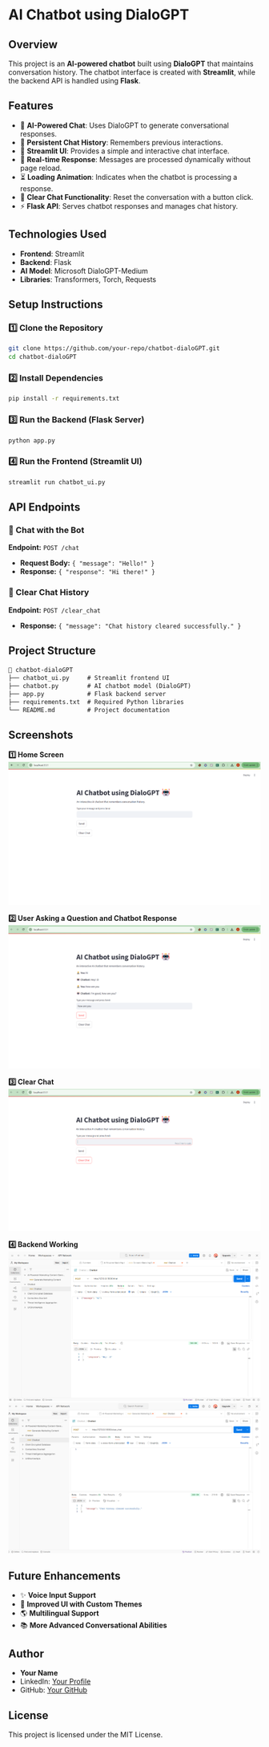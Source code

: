 # AI Chatbot using DialoGPT

## Overview

This project is an **AI-powered chatbot** built using **DialoGPT** that maintains conversation history. The chatbot interface is created with **Streamlit**, while the backend API is handled using **Flask**.

## Features

- 🤖 **AI-Powered Chat**: Uses DialoGPT to generate conversational responses.
- 📝 **Persistent Chat History**: Remembers previous interactions.
- 🚀 **Streamlit UI**: Provides a simple and interactive chat interface.
- 🔄 **Real-time Response**: Messages are processed dynamically without page reload.
- ⏳ **Loading Animation**: Indicates when the chatbot is processing a response.
- 🔘 **Clear Chat Functionality**: Reset the conversation with a button click.
- ⚡ **Flask API**: Serves chatbot responses and manages chat history.

## Technologies Used

- **Frontend**: Streamlit
- **Backend**: Flask
- **AI Model**: Microsoft DialoGPT-Medium
- **Libraries**: Transformers, Torch, Requests

## Setup Instructions

### 1️⃣ Clone the Repository

```bash
git clone https://github.com/your-repo/chatbot-dialoGPT.git
cd chatbot-dialoGPT
```

### 2️⃣ Install Dependencies

```bash
pip install -r requirements.txt
```

### 3️⃣ Run the Backend (Flask Server)

```bash
python app.py
```

### 4️⃣ Run the Frontend (Streamlit UI)

```bash
streamlit run chatbot_ui.py
```

## API Endpoints

### 🔹 Chat with the Bot

**Endpoint:** `POST /chat`

- **Request Body:** `{ "message": "Hello!" }`
- **Response:** `{ "response": "Hi there!" }`

### 🔹 Clear Chat History

**Endpoint:** `POST /clear_chat`

- **Response:** `{ "message": "Chat history cleared successfully." }`

## Project Structure

```
📂 chatbot-dialoGPT
├── chatbot_ui.py     # Streamlit frontend UI
├── chatbot.py        # AI chatbot model (DialoGPT)
├── app.py            # Flask backend server
├── requirements.txt  # Required Python libraries
└── README.md         # Project documentation
```

## Screenshots

**1️⃣ Home Screen**  
![Home Screen](screenshot1.png)

**2️⃣ User Asking a Question and Chatbot Response**  
![User Question](screenshot2.png)

**3️⃣ Clear Chat**  
![Clear Chat](screenshot3.png)

**4️⃣ Backend Working**  
![Backend Chat API](screenshot4.png)
![Backend Clear API](screenshot5.png)

## Future Enhancements

- ✨ **Voice Input Support**
- 🎨 **Improved UI with Custom Themes**
- 🌎 **Multilingual Support**
- 📚 **More Advanced Conversational Abilities**

## Author

- **Your Name**
- LinkedIn: [Your Profile](https://linkedin.com/in/your-profile)
- GitHub: [Your GitHub](https://github.com/your-username)

## License

This project is licensed under the MIT License.
